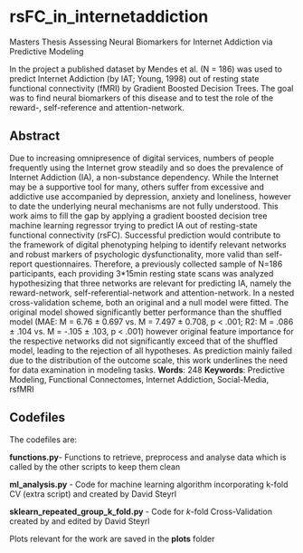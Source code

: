 # rsFC_in_internetaddiction

Masters Thesis Assessing Neural Biomarkers for Internet Addiction via Predictive Modeling

In the project a published dataset by Mendes et al. (N = 186) was used to predict Internet Addiction (by IAT; Young, 1998) out of resting state functional connectivity (fMRI) by Gradient Boosted Decision Trees. The goal was to find neural biomarkers of this disease and to test the role of the reward-, self-reference and attention-network.

## Abstract
Due to increasing omnipresence of digital services, numbers of people frequently using the Internet grow steadily and so does the prevalence of Internet Addiction (IA), a non-substance
dependency. While the Internet may be a supportive tool for many, others suffer from excessive and addictive use accompanied by depression, anxiety and loneliness, however to date the underlying
neural mechanisms are not fully understood. This work aims to fill the gap by applying a gradient boosted decision tree machine learning regressor trying to predict IA out of resting-state functional
connectivity (rsFC). Successful prediction would contribute to the framework of digital phenotyping helping to identify relevant networks and robust markers of psychologic dysfunctionality, more valid
than self-report questionnaires. Therefore, a previously collected sample of N=186 participants, each providing 3*15min resting state scans was analyzed hypothesizing that three networks are relevant
for predicting IA, namely the reward-network, self-referential-network and attention-network. In a nested cross-validation scheme, both an original and a null model were fitted. The original model
showed significantly better performance than the shuffled model (MAE: M = 6.76 ± 0.697 vs. M = 7.497 ± 0.708, p < .001; R2: M = .086 ± .104 vs. M = -.105 ± .103, p < .001) however original feature
importance for the respective networks did not significantly exceed that of the shuffled model, leading to the rejection of all hypotheses. As prediction mainly failed due to the distribution of the
outcome scale, this work underlines the need for data examination in modeling tasks. 
**Words**: 248
**Keywords**: Predictive Modeling, Functional Connectomes, Internet Addiction, Social-Media, rsfMRI

## Codefiles
The codefiles are:

**functions.py**- Functions to retrieve, preprocess and analyse data which is called by the other scripts to keep them clean

**ml_analysis.py** - Code for machine learning algorithm incorporating k-fold CV (extra script) and created by David Steyrl 

**sklearn_repeated_group_k_fold.py**  - Code for *k*-fold Cross-Validation created by and edited by David Steyrl

Plots relevant for the work are saved in the **plots** folder
